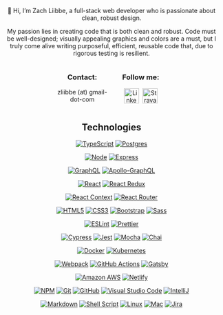 <!-- <p align="center">
  <img position="center" src="https://github.com/zliibbe.png" alt="Zach"
  width="150" height="auto" />
 </p> -->

<p align="center">
👋 Hi, I’m Zach Liibbe, a full-stack web developer who is passionate about clean, robust design. 
</p>
<div align="center">

My passion lies in creating code that is both clean and robust. Code must be well-designed; visually appealing graphics and colors are a must, but I truly come alive writing purposeful, efficient, reusable code that, due to rigorous testing is resilient.</p>

  <div style="display: flex; width: 50%">
        <div style="flex: 1; margin-right: 20px">
          <h3>Contact:</h3>
          <p>zliibbe (at) gmail-dot-com</p>
        </div>  
        <div style="flex: 1;">
          <h3>Follow me: </h3>    
          <a href="https://www.linkedin.com/in/zachliibbe/"><img height="35" style="margin-right: 5px" src="https://cdn2.iconfinder.com/data/icons/social-icon-3/512/social_style_3_in-306.png"b alt="LinkedIn badge"/></a>  
          <a href="https://www.strava.com/athletes/2161990"><img height="35" src="https://cdn4.iconfinder.com/data/icons/logos-and-brands/512/323_Strava_logo-512.png" alt="Strava Badge"/></a>
        </div>  
  </div>

<p display='flex'; justify-content='center'>
  <h2 align='center'>Technologies</h2>
  <p align='center'>

  <a href="https://www.typescriptlang.org/" target="_blank" rel="noopener noreferrer">![TypeScript](https://img.shields.io/badge/typescript-7A9CC6.svg?style=for-the-badge&logo=typescript&logoColor=white)</a> <a href="https://www.postgresql.org/" target="_blank" rel="noopener noreferrer">![Postgres](https://img.shields.io/badge/postgres-7A9CC6.svg?style=for-the-badge&logo=postgresql&logoColor=white)
  </a> 

<a href="https://nodejs.org/en" target="_blank" rel="noopener noreferrer">![Node](https://img.shields.io/badge/Node.js-9FBBCC?style=for-the-badge&logo=node.js&logoColor=white)</a> <a href="https://expressjs.com/" target="_blank" rel="noopener noreferrer">![Express](https://img.shields.io/badge/express-9FBBCC.svg?style=for-the-badge&logo=express&logoColor=%white)</a>

<a href="https://graphql.org/" target="_blank" rel="noopener noreferrer">![GraphQL](https://img.shields.io/badge/-GraphQL-B3D2B2?style=for-the-badge&logo=graphql&logoColor=253031)</a> <a href="https://www.apollographql.com/" target="_blank" rel="noopener noreferrer">![Apollo-GraphQL](https://img.shields.io/badge/-ApolloGraphQL-B3D2B2?style=for-the-badge&logo=apollo-graphql&logoColor=253031)</a>

<a href="https://react.dev/" target="_blank" rel="noopener noreferrer">![React](https://img.shields.io/badge/react-BDE4A7.svg?style=for-the-badge&logo=react&logoColor=%2361DAFB)</a> <a href="https://react-redux.js.org/" target="_blank" rel="noopener noreferrer">![React Redux](https://img.shields.io/badge/Redux-BDE4A7?style=for-the-badge&logo=redux&logoColor=%2361DAFB)</a>

<a href="https://legacy.reactjs.org/docs/context.html" target="_blank" rel="noopener noreferrer">![React Context](https://img.shields.io/badge/react_context-BDE4A7.svg?style=for-the-badge&logo=react&logoColor=%2361DAFB)</a> <a href="https://reactrouter.com/en/main" target="_blank" rel="noopener noreferrer">![React Router](https://img.shields.io/badge/React_Router-BDE4A7?style=for-the-badge&logo=react-router&logoColor=%2361DAFB)</a>

<a href="https://graphql.org/" target="_blank" rel="noopener noreferrer">![HTML5](https://img.shields.io/badge/html5-F4D35E.svg?style=for-the-badge&logo=html5&logoColor=315659)</a> <a href="https://graphql.org/" target="_blank" rel="noopener noreferrer">![CSS3](https://img.shields.io/badge/css3-F4D35E.svg?style=for-the-badge&logo=css3&logoColor=315659)</a> <a href="https://graphql.org/" target="_blank" rel="noopener noreferrer">![Bootstrap](https://img.shields.io/badge/bootstrap-F4D35E.svg?style=for-the-badge&logo=bootstrap&logoColor=315659)</a> <a href="https://graphql.org/" target="_blank" rel="noopener noreferrer">![Sass](https://img.shields.io/badge/Sass-F4D35E?style=for-the-badge&logo=sass&logoColor=315659)</a>

<a href="https://eslint.org/" target="_blank" rel="noopener noreferrer">![ESLint](https://img.shields.io/badge/eslint-F5F36A.svg?style=for-the-badge&logo=eslint&logoColor=%2361DAFB)</a> <a href="https://prettier.io/" target="_blank" rel="noopener noreferrer">![Prettier](https://img.shields.io/badge/prettier-F5F36A.svg?style=for-the-badge&logo=prettier&logoColor=%2361DAFB)</a>

<a href="https://www.cypress.io/" target="_blank" rel="noopener noreferrer">![Cypress](https://img.shields.io/badge/-cypress-CC92C2?style=for-the-badge&logo=cypress&logoColor=white)</a> <a href="https://jestjs.io/" target="_blank" rel="noopener noreferrer">![Jest](https://img.shields.io/badge/-jest-CC92C2?style=for-the-badge&logo=jest&logoColor=white)</a>
<a href="https://mochajs.org/" target="_blank" rel="noopener noreferrer">![Mocha](https://img.shields.io/badge/-mocha-CC92C2?style=for-the-badge&logo=mocha&logoColor=white)</a> 
<a href="https://www.chaijs.com/" target="_blank" rel="noopener noreferrer">![Chai](https://img.shields.io/badge/chai-CC92C2?style=for-the-badge&logo=chai&logoColor=white)</a>

 <a href="https://www.docker.com/" target="_blank" rel="noopener noreferrer">![Docker](https://img.shields.io/badge/docker-AA7BC3.svg?style=for-the-badge&logo=docker&logoColor=white)</a> <a href="https://kubernetes.io/" target="_blank" rel="noopener noreferrer">![Kubernetes](https://img.shields.io/badge/kubernetes-AA7BC3.svg?style=for-the-badge&logo=kubernetes&logoColor=white)</a>

<a href="https://webpack.js.org/" target="_blank" rel="noopener noreferrer">![Webpack](https://img.shields.io/badge/webpack-944BBB.svg?style=for-the-badge&logo=webpack&logoColor=253031)</a>
<a href="https://docs.github.com/en/actions" target="_blank" rel="noopener noreferrer">![GitHub Actions](https://img.shields.io/badge/github%20actions-944BBB.svg?style=for-the-badge&logo=githubactions&logoColor=253031)</a>
<a href="https://www.gatsbyjs.com/" target="_blank" rel="noopener noreferrer">![Gatsby](https://img.shields.io/badge/Gatsby-944BBB.svg?style=for-the-badge&logo=gatsby&logoColor=253031)</a> 

 <a href="https://aws.amazon.com/" target="_blank" rel="noopener noreferrer">![Amazon AWS](https://img.shields.io/badge/Amazon_AWS-944BBB?style=for-the-badge&logo=amazon-aws&logoColor=253031)</a> <a href="https://www.netlify.com/" target="_blank" rel="noopener noreferrer">![Netlify](https://img.shields.io/badge/Netlify-944BBB?style=for-the-badge&logo=netlify&logoColor=253031)</a>  


<a href="https://www.npmjs.com/" target="_blank" rel="noopener noreferrer">![NPM](https://img.shields.io/badge/NPM-531CB3.svg?style=for-the-badge&logo=npm&logoColor=white)</a>
<a href="https://git-scm.com/" target="_blank" rel="noopener noreferrer">![Git](https://img.shields.io/badge/git-531CB3.svg?style=for-the-badge&logo=git&logoColor=white)</a>
<a href="https://github.com/" target="_blank" rel="noopener noreferrer">![GitHub](https://img.shields.io/badge/github-531CB3.svg?style=for-the-badge&logo=github&logoColor=white)</a>
<a href="https://code.visualstudio.com/" target="_blank" rel="noopener noreferrer">![Visual Studio Code](https://img.shields.io/badge/Visual%20Studio-531CB3.svg?style=for-the-badge&logo=visual-studio&logoColor=white)</a> <a href="https://www.jetbrains.com/idea/" target="_blank" rel="noopener noreferrer">![IntelliJ](https://img.shields.io/badge/IntelliJIDEA-531CB3.svg?style=for-the-badge&logo=intellij-idea&logoColor=white)</a>

 <a href="https://www.markdownguide.org/" target="_blank" rel="noopener noreferrer">![Markdown](https://img.shields.io/badge/Markdown-531CB3?style=for-the-badge&logo=markdown&logoColor=white)</a> <a href="https://www.geeksforgeeks.org/introduction-linux-shell-shell-scripting/" target="_blank" rel="noopener noreferrer">![Shell Script](https://img.shields.io/badge/shell_script-531CB3.svg?style=for-the-badge&logo=gnu-bash&logoColor=white)</a> <a href="https://www.linux.org/" target="_blank" rel="noopener noreferrer">![Linux](https://img.shields.io/badge/Linux-531CB3?style=for-the-badge&logo=linux&logoColor=white)</a> <a href="https://en.wikipedia.org/wiki/MacOS" target="_blank" rel="noopener noreferrer">![Mac](https://img.shields.io/badge/mac%20os-531CB3?style=for-the-badge&logo=apple&logoColor=white)</a> <a href="https://www.atlassian.com/software/jira" target="_blank" rel="noopener noreferrer">![Jira](https://img.shields.io/badge/jira-531CB3.svg?style=for-the-badge&logo=jira&logoColor=white)</a> 


<!---
zliibbe/zliibbe is a ✨ special ✨ repository because its `README.md` (this file) appears on your GitHub profile.
You can click the Preview link to take a look at your changes.
--->
